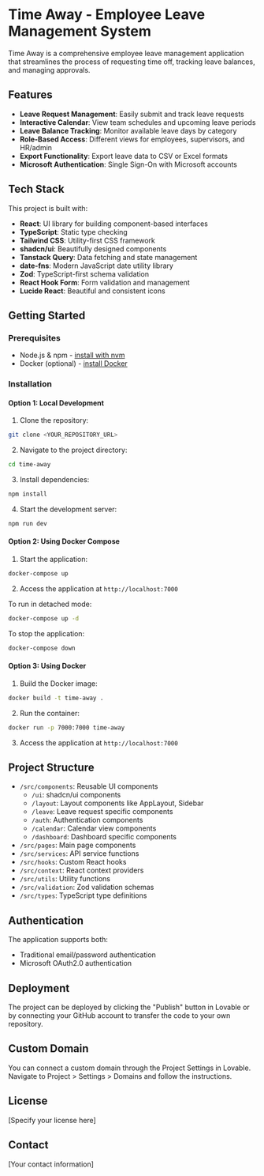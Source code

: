 # Time Away - Employee Leave Management System

Time Away is a comprehensive employee leave management application that streamlines the process of requesting time off, tracking leave balances, and managing approvals.

## Features

- **Leave Request Management**: Easily submit and track leave requests
- **Interactive Calendar**: View team schedules and upcoming leave periods
- **Leave Balance Tracking**: Monitor available leave days by category
- **Role-Based Access**: Different views for employees, supervisors, and HR/admin
- **Export Functionality**: Export leave data to CSV or Excel formats
- **Microsoft Authentication**: Single Sign-On with Microsoft accounts

## Tech Stack

This project is built with:

- **React**: UI library for building component-based interfaces
- **TypeScript**: Static type checking
- **Tailwind CSS**: Utility-first CSS framework
- **shadcn/ui**: Beautifully designed components
- **Tanstack Query**: Data fetching and state management
- **date-fns**: Modern JavaScript date utility library
- **Zod**: TypeScript-first schema validation
- **React Hook Form**: Form validation and management
- **Lucide React**: Beautiful and consistent icons

## Getting Started

### Prerequisites

- Node.js & npm - [install with nvm](https://github.com/nvm-sh/nvm#installing-and-updating)
- Docker (optional) - [install Docker](https://docs.docker.com/get-docker/)

### Installation

#### Option 1: Local Development

1. Clone the repository:
```sh
git clone <YOUR_REPOSITORY_URL>
```

2. Navigate to the project directory:
```sh
cd time-away
```

3. Install dependencies:
```sh
npm install
```

4. Start the development server:
```sh
npm run dev
```

#### Option 2: Using Docker Compose

1. Start the application:
```sh
docker-compose up
```

2. Access the application at `http://localhost:7000`

To run in detached mode:
```sh
docker-compose up -d
```

To stop the application:
```sh
docker-compose down
```

#### Option 3: Using Docker

1. Build the Docker image:
```sh
docker build -t time-away .
```

2. Run the container:
```sh
docker run -p 7000:7000 time-away
```

3. Access the application at `http://localhost:7000`

## Project Structure

- `/src/components`: Reusable UI components
  - `/ui`: shadcn/ui components
  - `/layout`: Layout components like AppLayout, Sidebar
  - `/leave`: Leave request specific components
  - `/auth`: Authentication components
  - `/calendar`: Calendar view components
  - `/dashboard`: Dashboard specific components
- `/src/pages`: Main page components
- `/src/services`: API service functions
- `/src/hooks`: Custom React hooks
- `/src/context`: React context providers
- `/src/utils`: Utility functions
- `/src/validation`: Zod validation schemas
- `/src/types`: TypeScript type definitions

## Authentication

The application supports both:
- Traditional email/password authentication
- Microsoft OAuth2.0 authentication

## Deployment

The project can be deployed by clicking the "Publish" button in Lovable or by connecting your GitHub account to transfer the code to your own repository.

## Custom Domain

You can connect a custom domain through the Project Settings in Lovable. Navigate to Project > Settings > Domains and follow the instructions.

## License

[Specify your license here]

## Contact

[Your contact information]
